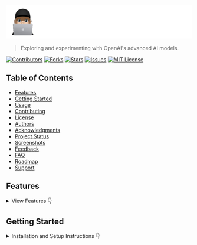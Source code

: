 ![Banner](https://github.com/harehimself/hare_openai-lab/blob/37eceec0d2dca062de80ea5c5d2d757cb7f29efa/Hare_OpenAI-Lab.png)
> Exploring and experimenting with OpenAI's advanced AI models.

[![Contributors](https://img.shields.io/github/contributors/yourusername/reponame)](https://github.com/yourusername/reponame/graphs/contributors)
[![Forks](https://img.shields.io/github/forks/yourusername/reponame)](https://github.com/yourusername/reponame/network/members)
[![Stars](https://img.shields.io/github/stars/yourusername/reponame)](https://github.com/yourusername/reponame/stargazers)
[![Issues](https://img.shields.io/github/issues/yourusername/reponame)](https://github.com/yourusername/reponame/issues)
[![MIT License](https://img.shields.io/github/license/yourusername/reponame)](https://github.com/yourusername/reponame/blob/main/LICENSE)

## Table of Contents
- [Features](#features)
- [Getting Started](#getting-started)
- [Usage](#usage)
- [Contributing](#contributing)
- [License](#license)
- [Authors](#authors)
- [Acknowledgments](#acknowledgments)
- [Project Status](#project-status)
- [Screenshots](#screenshots)
- [Feedback](#feedback)
- [FAQ](#faq)
- [Roadmap](#roadmap)
- [Support](#support)

## Features
<details>
<summary>View Features 👇</summary>

    - 🚀 Feature 1
    - 💡 Feature 2
    - 🌐 Feature 3

</details>


## Getting Started
<details>
<summary>Installation and Setup Instructions 👇</summary>

### Prerequisites
- Prerequisite 1
- Prerequisite 2

### Installation
To install and set up the project, follow these steps:

1. Clone the repository:
        ```bash
        git clone https://github.com/yourusername/reponame.git
        cd reponame
        ```

2. Install the required dependencies:
    ###### For Node.js projects
        ```bash
        npm install
        ```
   
   ###### For Python projects
        ```bash
        pip install -r requirements.txt
        ```
   
   ####### 📒 Adjust the command according to your project's technology stack.

4. Set up the environment (if needed):
   ###### Copy the example environment file and make the required changes
        ```bash
        cp .env.example .env
        ```
   
5. Run the application:
   ###### For web applications, for example
        ```bash
        npm start
        ```
   
   ###### For Python script
        ```bash
        python script.py
        ```
   
   ###### Hope you enjoy building! 🚀
